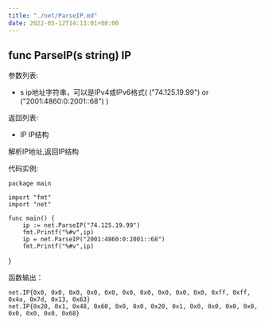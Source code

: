 ```yaml
---
title: "./net/ParseIP.md"
date: 2022-05-12T14:13:01+08:00
---
```

## func ParseIP(s string) IP

参数列表:

- s ip地址字符串，可以是IPv4或IPv6格式( ("74.125.19.99") or ("2001:4860:0:2001::68") )

返回列表:

- IP IP结构

解析IP地址,返回IP结构

代码实例:

	package main
	
	import "fmt"
	import "net"
	
	func main() {
		ip := net.ParseIP("74.125.19.99")
		fmt.Printf("%#v",ip)
		ip = net.ParseIP("2001:4860:0:2001::68")
		fmt.Printf("%#v",ip)
}

函数输出：

    net.IP{0x0, 0x0, 0x0, 0x0, 0x0, 0x0, 0x0, 0x0, 0x0, 0x0, 0xff, 0xff, 0x4a, 0x7d, 0x13, 0x63}
    net.IP{0x20, 0x1, 0x48, 0x60, 0x0, 0x0, 0x20, 0x1, 0x0, 0x0, 0x0, 0x0, 0x0, 0x0, 0x0, 0x68}